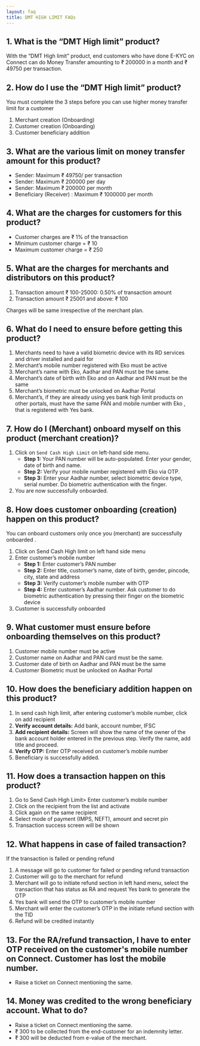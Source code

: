 ```yaml
---
layout: faq
title: DMT HIGH LIMIT FAQs
---
```


## 1. What is the “DMT High limit” product?

With the “DMT High limit” product, end customers who have done E-KYC on Connect can do Money Transfer amounting to ₹ 200000 in a  month  and ₹ 49750 per transaction.

## 2. How do I use the “DMT High limit” product?

You must complete the 3 steps  before you can use higher money transfer limit for a customer            
1. Merchant creation (Onboarding)  
1. Customer creation (Onboarding)  
1. Customer beneficiary addition   

## 3. What are the various limit on money transfer amount for this product?

- Sender: Maximum ₹ 49750/ per transaction  
- Sender: Maximum ₹ 200000 per day  
- Sender: Maximum ₹ 200000 per month  
- Beneficiary (Receiver) : Maximum ₹ 1000000 per month 

## 4. What are the charges for customers for this product?

- Customer charges are ₹ 1% of the transaction   
- Minimum customer charge = ₹ 10  
- Maximum customer charge = ₹ 250

## 5. What are the charges for  merchants and distributors on this product?

1. Transaction amount ₹ 100-25000: 0.50% of transaction amount   
1. Transaction amount ₹ 25001 and above: ₹ 100

Charges will be same irrespective of the merchant plan.

## 6. What do I need to ensure before getting this product?

1. Merchants need to have a valid biometric device with its RD services and driver installed and paid for 
1. Merchant’s mobile number registered with Eko must be active 
1. Merchant’s name with Eko, Aadhar and PAN must be the same.
1. Merchant’s date of birth with Eko  and  on Aadhar and PAN must be the same 
1. Merchant’s biometric must be unlocked on  Aadhar Portal
1. Merchant’s, if they are already using yes bank high limit products on other portals,  must have the same PAN and mobile number with Eko , that is registered with Yes bank.

## 7. How do I (Merchant) onboard myself  on this product (merchant creation)?

1. Click on `Send Cash High Limit`  on left-hand side menu.
   - **Step 1:** Your PAN number will be auto-populated. Enter your gender, date of birth and name.
   - **Step 2:** Verify your mobile number registered with Eko via OTP.
   - **Step 3:** Enter your Aadhar  number, select biometric device type, serial number. Do biometric authentication with the finger.
2. You are now successfully onboarded.

## 8. How does customer onboarding (creation) happen on this product?
You can onboard customers only once you (merchant) are successfully onboarded .
1. Click on Send Cash High limit on left hand side menu 
1. Enter customer’s mobile number 
   - **Step 1:** Enter customer’s PAN number
   - **Step 2:** Enter title, customer’s name, date of birth, gender, pincode, city, state and address
   - **Step 3:** Verify customer’s mobile number with OTP 
   - **Step 4:** Enter customer’s Aadhar number. Ask customer to do biometric authentication by pressing their finger on the biometric device
1. Customer is successfully onboarded

## 9. What customer must ensure before onboarding themselves on this product?
1. Customer mobile number must be active 
1. Customer name on  Aadhar and PAN card must be the same.
1. Customer date of birth on Aadhar and PAN must be the same 
1. Customer Biometric must be unlocked on  Aadhar Portal

## 10. How does the beneficiary addition happen on this product?
1. In send cash high limit, after entering customer’s mobile number, click on add recipient
1. **Verify account details:** Add bank, account number, IFSC
1. **Add recipient details:** Screen will show the name of the owner of the bank account holder entered  in the previous step. Verify the name, add title and proceed.
1. **Verify OTP:** Enter OTP received on customer’s mobile number
1. Beneficiary is successfully added.

## 11. How does a transaction happen on this product?
1. Go to Send Cash High Limit> Enter customer’s mobile number
1. Click on the recipient from the list and  activate
1. Click again on the same recipient
1. Select mode of payment (IMPS, NEFT), amount and secret pin
1. Transaction success screen will be shown

## 12. What happens in case of failed transaction?
If the transaction is failed or pending refund
1. A message will go to customer for failed or pending refund transaction
1. Customer will go to the merchant for refund 
1. Merchant will go to initiate refund section in left hand menu, select the transaction that has status as RA and request Yes bank to generate the OTP
1. Yes bank will send the OTP to customer’s mobile number 
1. Merchant will enter the  customer’s OTP in the initiate refund section with the TID
1. Refund will be credited instantly

## 13. For the RA/refund transaction, I have to enter OTP received on the customer's mobile number on Connect. Customer has lost the mobile number.
- Raise a ticket on Connect mentioning the same. 

## 14. Money was credited to the wrong beneficiary account. What to do?
- Raise a ticket on Connect mentioning the same.
- ₹ 300 to be collected from the end-customer for an indemnity letter. 
- ₹ 300 will be deducted from e-value of the merchant.
